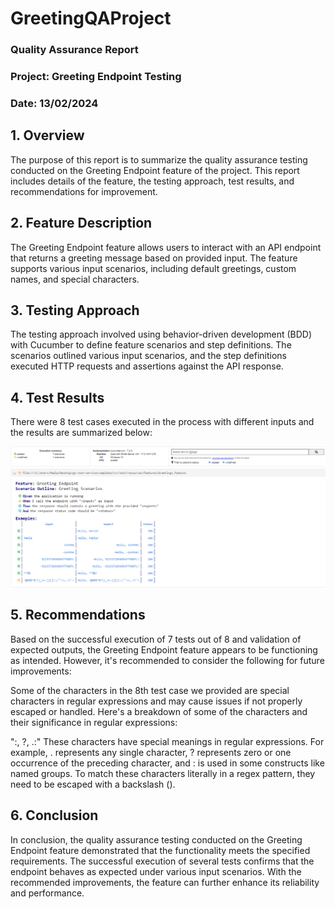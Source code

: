 # GreetingQAProject

### Quality Assurance Report

### Project: Greeting Endpoint Testing

### Date: 13/02/2024

## 1. Overview

The purpose of this report is to summarize the quality assurance testing conducted on the Greeting Endpoint feature of the project. This report includes details of the feature, the testing approach, test results, and recommendations for improvement.

## 2. Feature Description

The Greeting Endpoint feature allows users to interact with an API endpoint that returns a greeting message based on provided input. The feature supports various input scenarios, including default greetings, custom names, and special characters.

## 3. Testing Approach

The testing approach involved using behavior-driven development (BDD) with Cucumber to define feature scenarios and step definitions. The scenarios outlined various input scenarios, and the step definitions executed HTTP requests and assertions against the API response.

## 4. Test Results

There were 8 test cases executed in the process with different inputs and the results are summarized below:

<img align="center" alt="scenarios" src="https://github.com/vikaspabla/GreetingQAProject/blob/main/greetingScenarios.PNG">

## 5. Recommendations

Based on the successful execution of 7 tests out of 8 and validation of expected outputs, the Greeting Endpoint feature appears to be functioning as intended. However, it's recommended to consider the following for future improvements:

Some of the characters in the 8th test case we provided are special characters in regular expressions and may cause issues if not properly escaped or handled. Here's a breakdown of some of the characters and their significance in regular expressions:

":, ?, .:" These characters have special meanings in regular expressions. For example, . represents any single character, ? represents zero or one occurrence of the preceding character, and : is used in some constructs like named groups. To match these characters literally in a regex pattern, they need to be escaped with a backslash (\).

## 6. Conclusion

In conclusion, the quality assurance testing conducted on the Greeting Endpoint feature demonstrated that the functionality meets the specified requirements. The successful execution of several tests confirms that the endpoint behaves as expected under various input scenarios. With the recommended improvements, the feature can further enhance its reliability and performance.


